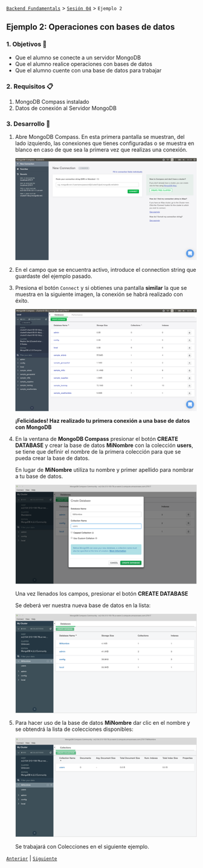 [`Backend Fundamentals`](../../README.md) > [`Sesión 04`](../README.md) > `Ejemplo 2`

## Ejemplo 2: Operaciones con bases de datos

### 1. Objetivos :dart:
- Que el alumno se conecte a un servidor MongoDB
- Que el alumno realice operaciones con bases de datos
- Que el alumno cuente con una base de datos para trabajar

### 2. Requisitos :clipboard:
1. MongoDB Compass instalado
1. Datos de conexión al Servidor MongoDB

### 3. Desarrollo :rocket:
1. Abre MongoDB Compass. En esta primera pantalla se muestran, del lado izquierdo, las conexiones que tienes configuradas o se muestra en blanco en caso de que sea la primera vez que realizas una conexión.

   ![imagen](imagenes/s4e11.png)

1. En el campo que se encuentra activo, introduce el connection string que guardaste del ejemplo pasado.

1. Presiona el botón `Connect` y si obtienes una pantalla **similar** la que se muestra en la siguiente imagen, la conexión se habrá realizado con éxito.

   ![imagen](imagenes/s4e13.png)

   **¡Felicidades! Haz realizado tu primera conexión a una base de datos con MongoDB**

1. En la ventana de __MongoDB Compass__ presionar el botón __CREATE DATABASE__ y crear la base de datos __MiNombre__ con la colección __users__, se tiene que definir el nombre de la primera colección para que se pueda crear la base de datos.

   En lugar de __MiNombre__ utiliza tu nombre y primer apellido para nombrar a tu base de datos.

   ![Creando base de datos](imagenes/creando-basededatos.png)

   Una vez llenados los campos, presionar el botón __CREATE DATABASE__

   Se deberá ver nuestra nueva base de datos en la lista:

   ![Lista de bases de datos](imagenes/lista-basededatos.png)

1. Para hacer uso de la base de datos __MiNombre__ dar clic en el nombre y se obtendrá la lista de colecciones disponibles:

   ![Lista de colecciones](imagenes/lista-colecciones.png)

   Se trabajará con Colecciones en el siguiente ejemplo.

[`Anterior`](../README.md) | [`Siguiente`](../Reto-01/Readme.md)      
